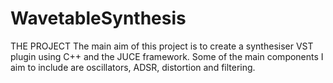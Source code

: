 # WavetableSynthesis

THE PROJECT
The main aim of this project is to create a synthesiser VST plugin using C++ and the JUCE framework. Some of the main components I aim to include are oscillators, ADSR, distortion and filtering.

